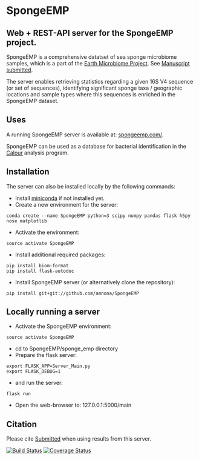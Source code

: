 # SpongeEMP
## Web + REST-API server for the SpongeEMP project.
SpongeEMP is a comprehensive datatset of sea sponge microbiome samples, which is a part of the [Earth Microbiome Project](http://www.earthmicrobiome.org/). See [Manuscript submitted]().

The server enables retrieving statistics regarding a given 16S V4 sequence (or set of sequences), identifying significant sponge taxa / geographic locations and sample types where this sequences is enriched in the SpongeEMP dataset.

## Uses
A running SpongeEMP server is available at: [spongeemp.com/](http://spongeemp.com/).

SpongeEMP can be used as a database for bacterial identification in the [Calour](https://github.com/amnona/calour) analysis program.

## Installation
The server can also be installed locally by the following commands:
- Install [miniconda](https://conda.io/miniconda.html) if not installed yet.
- Create a new environment for the server:
```
conda create --name SpongeEMP python=3 scipy numpy pandas flask h5py nose matplotlib
```
- Activate the environment:
```
source activate SpongeEMP
```
- Install additional required packages:
```
pip install biom-format
pip install flask-autodoc
```
- Install SpongeEMP server (or alternatively clone the repository):
```
pip install git+git://github.com/amnona/SpongeEMP
```

## Locally running a server
- Activate the SpongeEMP environment:
```
source activate SpongeEMP
```
- cd to SpongeEMP/sponge_emp directory
- Prepare the flask server:
```
export FLASK_APP=Server_Main.py
export FLASK_DEBUG=1
```
- and run the server:
```
flask run
```
- Open the web-browser to: 127.0.0.1:5000/main

## Citation
Please cite [Submitted](submitted) when using results from this server.

[![Build Status](https://travis-ci.org/amnona/spongeworld.png?branch=master)](https://travis-ci.org/amnona/spongeworld)
[![Coverage Status](https://coveralls.io/repos/github/amnona/spongeworld/badge.svg)](https://coveralls.io/github/amnona/spongeworld)


